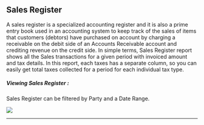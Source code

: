 <!-- add-next-prev-links -->
## Sales Register

A sales register is a specialized accounting register and it is also a prime entry book used in an accounting system to keep track of the sales of items that customers (debtors) have purchased on account by charging a receivable on the debit side of an Accounts Receivable account and crediting revenue on the credit side. In simple terms, Sales Register report shows all the Sales transactions for a given period with invoiced amount and tax details. In this report, each taxes has a separate column, so you can easily get total taxes collected for a period for each individual tax type.

##### Viewing Sales Register :
Sales Register can be filtered by Party and a Date Range.

<img  src="/accounting/assets/img/salesregister.png"
      class="screenshot"
/>

---
